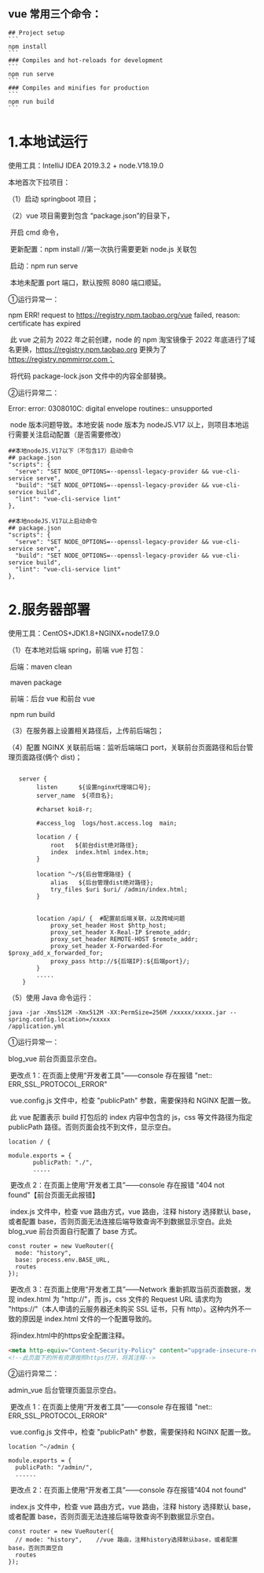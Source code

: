 ## vue 常用三个命令：

~~~shell
## Project setup
```
npm install
```
### Compiles and hot-reloads for development
```
npm run serve
```
### Compiles and minifies for production
```
npm run build
```
~~~



# 1.本地试运行

使用工具：IntelliJ IDEA 2019.3.2 + node.V18.19.0

本地首次下拉项目：

（1）启动 springboot 项目；

（2）vue 项目需要到包含 “package.json”的目录下，

​          开启 cmd 命令，

​          更新配置：npm install     //第一次执行需要更新 node.js 关联包

​          启动：npm run serve

​          本地未配置 port 端口，默认按照 8080 端口顺延。

①运行异常一：

npm ERR! request to https://registry.npm.taobao.org/vue failed, reason: certificate has expired

​    此 vue 之前为 2022 年之前创建，node 的 npm 淘宝镜像于 2022 年底进行了域名更换，https://registry.npm.taobao.org 更换为了 https://registry.npmmirror.com；

​    将代码 package-lock.json 文件中的内容全部替换。

②运行异常二：

Error: error: 0308010C: digital envelope routines:: unsupported

​    node 版本问题导致。本地安装 node 版本为 nodeJS.V17 以上，则项目本地运行需要关注启动配置（是否需要修改）

```vue
##本地nodeJS.V17以下（不包含17）启动命令
## package.json
"scripts": {
  "serve": "SET NODE_OPTIONS=--openssl-legacy-provider && vue-cli-service serve",
  "build": "SET NODE_OPTIONS=--openssl-legacy-provider && vue-cli-service build",
  "lint": "vue-cli-service lint"
},
```

```vue
##本地nodeJS.V17以上启动命令
## package.json
"scripts": {
  "serve": "SET NODE_OPTIONS=--openssl-legacy-provider && vue-cli-service serve",
  "build": "SET NODE_OPTIONS=--openssl-legacy-provider && vue-cli-service build",
  "lint": "vue-cli-service lint"
},
```



# 2.服务器部署

使用工具：CentOS+JDK1.8+NGINX+node17.9.0

（1）在本地对后端 spring，前端 vue 打包：

​	后端：maven clean

​		   maven package

​	前端：后台 vue 和前台 vue

​		    npm run build

（3）在服务器上设置相关路径后，上传前后端包；

（4）配置 NGINX 关联前后端：监听后端端口 port，关联前台页面路径和后台管理页面路径(俩个 dist)；



```nginx

   server {
        listen      ${设置nginx代理端口号};
        server_name  ${项目名};

        #charset koi8-r;

        #access_log  logs/host.access.log  main;

        location / {
            root   ${前台dist绝对路径};   
            index  index.html index.htm;
        }

        location ^~/${后台管理路径} {
            alias   ${后台管理dist绝对路径};
            try_files $uri $uri/ /admin/index.html;
        }


        location /api/ {  #配置前后端关联，以及跨域问题
            proxy_set_header Host $http_host;
            proxy_set_header X-Real-IP $remote_addr;
            proxy_set_header REMOTE-HOST $remote_addr;
            proxy_set_header X-Forwarded-For $proxy_add_x_forwarded_for;
            proxy_pass http://${后端IP}:${后端port}/;
        }
        .....
    }
```

（5）使用 Java 命令运行：

```shell
java -jar -Xms512M -Xmx512M -XX:PermSize=256M /xxxxx/xxxxx.jar --spring.config.location=/xxxxx
/application.yml
```

①运行异常一：

blog_vue 前台页面显示空白。

​       更改点 1：在页面上使用“开发者工具”——console 存在报错 "net:: ERR_SSL_PROTOCOL_ERROR"

​       vue.config.js 文件中，检查 "publicPath" 参数，需要保持和 NGINX 配置一致。

​       此 vue 配置表示 build 打包后的 index 内容中包含的 js，css 等文件路径为指定 publicPath 路径。否则页面会找不到文件，显示空白。

```nginx
location / {
```

```vue
module.exports = {
       publicPath: "./",
       .....
```

​      更改点 2：在页面上使用“开发者工具”——console 存在报错 "404 not found"【前台页面无此报错】

​       index.js 文件中，检查 vue 路由方式，vue 路由，注释 history 选择默认 base，或者配置 base，否则页面无法连接后端导致查询不到数据显示空白。此处 blog_vue 前台页面自行配置了 base 方式。

```vue
const router = new VueRouter({
  mode: "history",
  base: process.env.BASE_URL,
  routes
});
```

​      更改点 3：在页面上使用“开发者工具”——Network 重新抓取当前页面数据，发现 index.html 为 "http://"，而 js，css 文件的 Request URL 请求均为 "https://"（本人申请的云服务器还未购买 SSL 证书，只有 http）。这种内外不一致的原因是 index.html 文件的一个配置导致的。

​      将index.html中的https安全配置注释。

```html
<meta http-equiv="Content-Security-Policy" content="upgrade-insecure-requests">
<!--此页面下的所有资源按照https打开，将其注释-->
```

 ②运行异常二：

admin_vue 后台管理页面显示空白。

​     更改点 1：在页面上使用“开发者工具”——console 存在报错 "net:: ERR_SSL_PROTOCOL_ERROR"

​     vue.config.js 文件中，检查 "publicPath" 参数，需要保持和 NGINX 配置一致。

```nginx
location ^~/admin {
```

```vue
module.exports = {
  publicPath: "/admin/",
  ......
```

​     更改点 2：在页面上使用“开发者工具”——console 存在报错“404 not found”

​     index.js 文件中，检查 vue 路由方式，vue 路由，注释 history 选择默认 base，或者配置 base，否则页面无法连接后端导致查询不到数据显示空白。

```vue
const router = new VueRouter({
  // mode: "history",    //vue 路由，注释history选择默认base，或者配置base，否则页面空白
  routes
});
```
